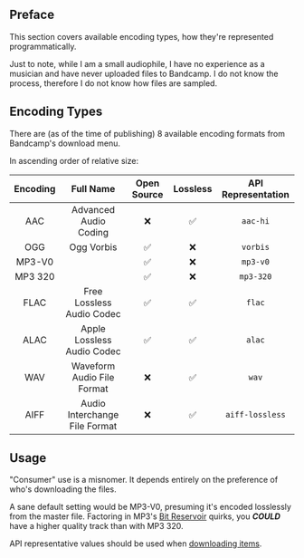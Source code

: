 ## Preface

This section covers available encoding types, how they're represented programmatically.

Just to note, while I am a small audiophile, I have no experience as a musician and have never uploaded files to Bandcamp. I do not know the process, therefore I do not know how files are sampled.

## Encoding Types

There are (as of the time of publishing) 8 available encoding formats from Bandcamp's download menu.

In ascending order of relative size:

| Encoding |           Full Name           | Open Source | Lossless | API Representation |
|:--------:|:-----------------------------:|:-----------:|:--------:|:------------------:|
|    AAC   |     Advanced Audio Coding     |      ❌      |     ✅    |      `aac-hi`      |
|    OGG   |           Ogg Vorbis          |      ✅      |     ❌    |      `vorbis`      |
|  MP3-V0  |                               |      ✅      |     ❌    |      `mp3-v0`      |
|  MP3 320 |                               |      ✅      |     ❌    |      `mp3-320`     |
|   FLAC   |   Free Lossless Audio Codec   |      ✅      |     ✅    |       `flac`       |
|   ALAC   |   Apple Lossless Audio Codec  |      ✅      |     ✅    |       `alac`       |
|    WAV   |   Waveform Audio File Format  |      ❌      |     ✅    |        `wav`       |
|   AIFF   | Audio Interchange File Format |      ❌      |     ✅    |   `aiff-lossless`  |

## Usage

"Consumer" use is a misnomer. It depends entirely on the preference of who's downloading the files.

A sane default setting would be MP3-V0, presuming it's encoded losslessly from the master file. Factoring in MP3's [Bit Reservoir](https://wiki.hydrogenaud.io/index.php?title=Bit_reservoir) quirks, you _**COULD**_ have a higher quality track than with MP3 320.

API representative values should be used when [downloading items](https://github.com/har-nick/bandcamp-api-docs/wiki/Downloading-Items#the-breakdown).